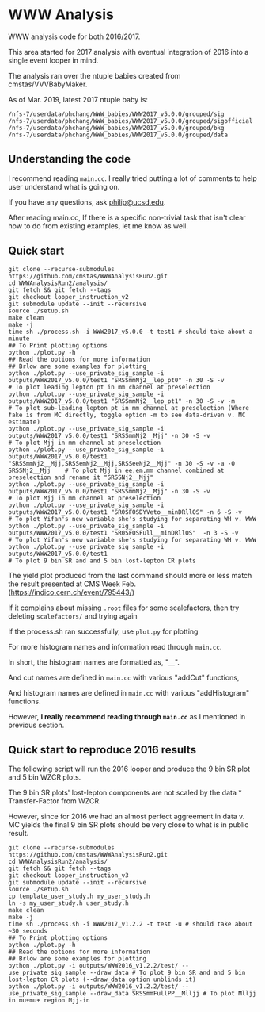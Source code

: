# WWW Analysis

WWW analysis code for both 2016/2017.

This area started for 2017 analysis with eventual integration of 2016 into a single event looper in mind.

The analysis ran over the ntuple babies created from cmstas/VVVBabyMaker.

As of Mar. 2019, latest 2017 ntuple baby is:

    /nfs-7/userdata/phchang/WWW_babies/WWW2017_v5.0.0/grouped/sig
    /nfs-7/userdata/phchang/WWW_babies/WWW2017_v5.0.0/grouped/sigofficial
    /nfs-7/userdata/phchang/WWW_babies/WWW2017_v5.0.0/grouped/bkg
    /nfs-7/userdata/phchang/WWW_babies/WWW2017_v5.0.0/grouped/data

## Understanding the code

I recommend reading ```main.cc```. I really tried putting a lot of comments to help user understand what is going on.

If you have any questions, ask <philip@ucsd.edu>.

After reading main.cc, If there is a specific non-trivial task that isn't clear how to do from existing examples, let me know as well.

## Quick start

    git clone --recurse-submodules https://github.com/cmstas/WWWAnalysisRun2.git
    cd WWWAnalysisRun2/analysis/
    git fetch && git fetch --tags
    git checkout looper_instruction_v2
    git submodule update --init --recursive
    source ./setup.sh
    make clean
    make -j
    time sh ./process.sh -i WWW2017_v5.0.0 -t test1 # should take about a minute
    ## To Print plotting options
    python ./plot.py -h
    ## Read the options for more information
    ## Brlow are some examples for plotting
    python ./plot.py --use_private_sig_sample -i outputs/WWW2017_v5.0.0/test1 "SRSSmmNj2__lep_pt0" -n 30 -S -v                                                 # To plot leading lepton pt in mm channel at preselection
    python ./plot.py --use_private_sig_sample -i outputs/WWW2017_v5.0.0/test1 "SRSSmmNj2__lep_pt1" -n 30 -S -v -m                                              # To plot sub-leading lepton pt in mm channel at preselection (Where fake is from MC directly, toggle option -m to see data-driven v. MC estimate)
    python ./plot.py --use_private_sig_sample -i outputs/WWW2017_v5.0.0/test1 "SRSSmmNj2__Mjj" -n 30 -S -v                                                     # To plot Mjj in mm channel at preselection
    python ./plot.py --use_private_sig_sample -i outputs/WWW2017_v5.0.0/test1 "SRSSmmNj2__Mjj,SRSSemNj2__Mjj,SRSSeeNj2__Mjj" -n 30 -S -v -a -O SRSSNj2__Mjj    # To plot Mjj in ee,em,mm channel combined at preselection and rename it "SRSSNj2__Mjj"
    python ./plot.py --use_private_sig_sample -i outputs/WWW2017_v5.0.0/test1 "SRSSmmNj2__Mjj" -n 30 -S -v                                                     # To plot Mjj in mm channel at preselection
    python ./plot.py --use_private_sig_sample -i outputs/WWW2017_v5.0.0/test1 "SR0SFOSDYVeto__minDRllOS" -n 6 -S -v                                            # To plot Yifan's new variable she's studying for separating WH v. WWW
    python ./plot.py --use_private_sig_sample -i outputs/WWW2017_v5.0.0/test1 "SR0SFOSFull__minDRllOS"  -n 3 -S -v                                             # To plot Yifan's new variable she's studying for separating WH v. WWW
    python ./plot.py --use_private_sig_sample -i outputs/WWW2017_v5.0.0/test1                                                                                  # To plot 9 bin SR and and 5 bin lost-lepton CR plots

The yield plot produced from the last command should more or less match the result presented at CMS Week Feb. (https://indico.cern.ch/event/795443/)

If it complains about missing ```.root``` files for some scalefactors, then try deleting ```scalefactors/``` and trying again

If the process.sh ran successfully, use ```plot.py``` for plotting

For more histogram names and information read through ```main.cc```.

In short, the histogram names are formatted as, "<CutName>__<HistName>".

And cut names are defined in ```main.cc``` with various "addCut" functions, 

And histogram names are defined in ```main.cc``` with various "addHistogram" functions.

However, __I really recommend reading through ```main.cc```__ as I mentioned in previous section.


## Quick start to reproduce 2016 results

The following script will run the 2016 looper and produce the 9 bin SR plot and 5 bin WZCR plots.

The 9 bin SR plots' lost-lepton components are not scaled by the data * Transfer-Factor from WZCR.

However, since for 2016 we had an almost perfect aggreement in data v. MC yields the final 9 bin SR plots should be very close to what is in public result.

    git clone --recurse-submodules https://github.com/cmstas/WWWAnalysisRun2.git
    cd WWWAnalysisRun2/analysis/
    git fetch && git fetch --tags
    git checkout looper_instruction_v3
    git submodule update --init --recursive
    source ./setup.sh
    cp template_user_study.h my_user_study.h
    ln -s my_user_study.h user_study.h
    make clean
    make -j
    time sh ./process.sh -i WWW2017_v1.2.2 -t test -u # should take about ~30 seconds
    ## To Print plotting options
    python ./plot.py -h
    ## Read the options for more information
    ## Brlow are some examples for plotting
    python ./plot.py -i outputs/WWW2016_v1.2.2/test/ --use_private_sig_sample --draw_data # To plot 9 bin SR and and 5 bin lost-lepton CR plots (--draw_data option unblinds it)
    python ./plot.py -i outputs/WWW2016_v1.2.2/test/ --use_private_sig_sample --draw_data SRSSmmFullPP__Mlljj # To plot Mlljj in mu+mu+ region Mjj-in
